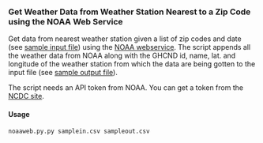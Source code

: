 ### Get Weather Data from Weather Station Nearest to a Zip Code using the NOAA Web Service

Get data from nearest weather station given a list of zip codes and date (see [sample input file](https://github.com/soodoku/Weather-Data/blob/master/noaaweb/samplein.csv)) using the [NOAA webservice](https://www.ncdc.noaa.gov/cdo-web/webservices). The script appends all the weather data from NOAA along with the GHCND id, name, lat. and longitude of the weather station from which the data are being gotten to the input file (see [sample output file](https://github.com/soodoku/Weather-Data/blob/master/noaaweb/sampleout.csv)).

The script needs an API token from NOAA. You can get a token from the [NCDC site](http://www.ncdc.noaa.gov/cdo-web/token).

#### Usage
<pre><code>noaaweb.py.py samplein.csv sampleout.csv</code></pre>
